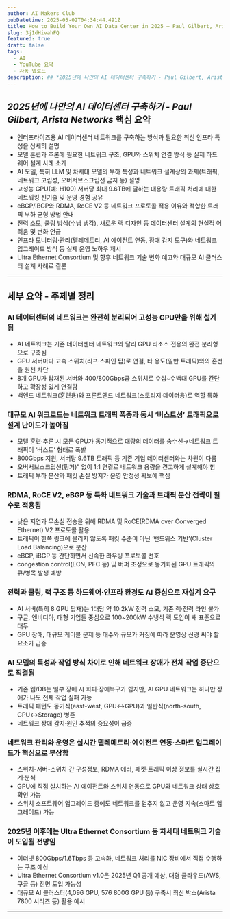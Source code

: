 ```yaml
---
author: AI Makers Club
pubDatetime: 2025-05-02T04:34:44.491Z
title: How to Build Your Own AI Data Center in 2025 — Paul Gilbert, Arista Networks
slug: 3j1dHivahFQ
featured: true
draft: false
tags:
  - AI
  - YouTube 요약
  - 자동 업로드
description: ## *2025년에 나만의 AI 데이터센터 구축하기 - Paul Gilbert, Arista Networks* 핵심 요약 - 엔터프라이즈용 AI 데이터센터 네트워크를 구축하는 방식
---
```


## *2025년에 나만의 AI 데이터센터 구축하기 - Paul Gilbert, Arista Networks* 핵심 요약

- 엔터프라이즈용 AI 데이터센터 네트워크를 구축하는 방식과 필요한 최신 인프라 특성을 상세히 설명
- 모델 훈련과 추론에 필요한 네트워크 구조, GPU와 스위치 연결 방식 등 실제 하드웨어 설계 사례 소개
- AI 모델, 특히 LLM 및 차세대 모델의 부하 특성과 네트워크 설계상의 과제(트래픽, 네트워크 고립성, 오버서브스크립션 금지 등) 설명
- 고성능 GPU(예: H100) 서버당 최대 9.6TB에 달하는 대용량 트래픽 처리에 대한 네트워킹 신기술 및 운영 경험 공유
- eBGP/iBGP와 RDMA, RoCE V2 등 네트워크 프로토콜 적용 이유와 적합한 트래픽 부하 균형 방법 안내
- 전력 소모, 쿨링 방식(수냉 냉각), 새로운 랙 디자인 등 데이터센터 설계의 현실적 어려움 및 변화 언급
- 인프라 모니터링·관리(텔레메트리, AI 에이전트 연동, 장애 감지 도구)와 네트워크 업그레이드 방식 등 실제 운영 노하우 제시
- Ultra Ethernet Consortium 및 향후 네트워크 기술 변화 예고와 대규모 AI 클러스터 설계 사례로 결론

---

## 세부 요약 - 주제별 정리

### AI 데이터센터의 네트워크는 완전히 분리되어 고성능 GPU만을 위해 설계됨

- AI 네트워크는 기존 데이터센터 네트워크와 달리 GPU 리소스 전용의 완전 분리형으로 구축됨
- GPU 서버마다 고속 스위치(리프·스파인 탑)로 연결, 타 용도(일반 트래픽)와의 혼선을 원천 차단
- 8개 GPU가 탑재된 서버와 400/800Gbps급 스위치로 수십~수백대 GPU를 간단하고 확장성 있게 연결함
- 백엔드 네트워크(훈련용)와 프론트엔드 네트워크(스토리지·데이터용)로 역할 특화

### 대규모 AI 워크로드는 네트워크 트래픽 폭증과 동시 ‘버스트성’ 트래픽으로 설계 난이도가 높아짐

- 모델 훈련·추론 시 모든 GPU가 동기적으로 대량의 데이터를 송수신→네트워크 트래픽이 ‘버스트’ 형태로 폭발
- 800Gbps 지원, 서버당 9.6TB 트래픽 등 기존 기업 데이터센터와는 차원이 다름
- 오버서브스크립션(핑거)” 없이 1:1 연결로 네트워크 용량을 견고하게 설계해야 함
- 트래픽 부하 분산과 패킷 손실 방지가 운영 안정성 확보에 핵심

### RDMA, RoCE V2, eBGP 등 특화 네트워크 기술과 트래픽 분산 전략이 필수로 적용됨

- 낮은 지연과 무손실 전송을 위해 RDMA 및 RoCE(RDMA over Converged Ethernet) V2 프로토콜 활용
- 트래픽이 한쪽 링크에 몰리지 않도록 패킷 수준이 아닌 ‘밴드위스 기반’(Cluster Load Balancing)으로 분산
- eBGP, iBGP 등 간단하면서 신속한 라우팅 프로토콜 선호
- congestion control(ECN, PFC 등) 및 버퍼 조정으로 동기화된 GPU 트래픽의 큐/병목 발생 예방

### 전력과 쿨링, 랙 구조 등 하드웨어·인프라 환경도 AI 중심으로 재설계 요구

- AI 서버(특히 8 GPU 탑재)는 1대당 약 10.2kW 전력 소모, 기존 랙·전력 라인 불가
- 구글, 엔비디아, 대형 기업들 중심으로 100~200kW 수냉식 랙 도입이 새 표준으로 대두
- GPU 장애, 대규모 케이블 문제 등 대수와 규모가 커짐에 따라 운영상 신경 써야 할 요소가 급증

### AI 모델의 특성과 작업 방식 차이로 인해 네트워크 장애가 전체 작업 중단으로 직결됨

- 기존 웹/DB는 일부 장애 시 회피·장애복구가 쉽지만, AI GPU 네트워크는 하나만 장애가 나도 전체 작업 실패 가능
- 트래픽 패턴도 동기식(east-west, GPU↔GPU)과 일반식(north-south, GPU↔Storage) 병존
- 네트워크 장애 감지·원인 추적의 중요성이 급증

### 네트워크 관리와 운영은 실시간 텔레메트리·에이전트 연동·스마트 업그레이드가 핵심으로 부상함

- 스위치-서버-스위치 간 구성정보, RDMA 에러, 패킷·트래픽 이상 정보를 실시간 집계·분석
- GPU에 직접 설치하는 AI 에이전트와 스위치 연동으로 GPU와 네트워크 상태 상호 확인 가능
- 스위치 소프트웨어 업그레이드 중에도 네트워크를 멈추지 않고 운영 지속(스마트 업그레이드) 가능

### 2025년 이후에는 Ultra Ethernet Consortium 등 차세대 네트워크 기술이 도입될 전망임

- 이더넷 800Gbps/1.6Tbps 등 고속화, 네트워크 처리를 NIC 장비에서 직접 수행하는 구조 예상
- Ultra Ethernet Consortium v1.0은 2025년 Q1 공개 예상, 대형 클라우드(AWS, 구글 등) 전면 도입 가능성
- 대규모 AI 클러스터(4,096 GPU, 576 800G GPU 등) 구축시 최신 박스(Arista 7800 시리즈 등) 활용 예시

---

